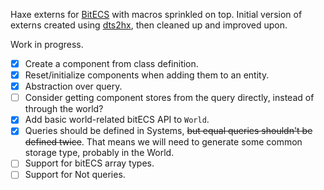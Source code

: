 Haxe externs for [BitECS](https://github.com/NateTheGreatt/bitECS/) with macros sprinkled on top. Initial version of externs created using [dts2hx](https://github.com/haxiomic/dts2hx), then cleaned up and improved upon.

Work in progress.
- [x] Create a component from class definition.
- [x] Reset/initialize components when adding them to an entity.
- [x] Abstraction over query.
- [ ] Consider getting component stores from the query directly, instead of through the world?
- [x] Add basic world-related bitECS API to `World`.
- [x] Queries should be defined in Systems, ~~but equal queries shouldn't be defined twice~~. That means we will need to generate some common storage type, probably in the World.
- [ ] Support for bitECS array types.
- [ ] Support for Not queries.
